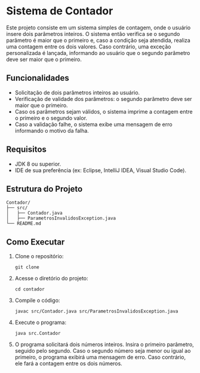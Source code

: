 # Sistema de Contador

Este projeto consiste em um sistema simples de contagem, onde o usuário insere dois parâmetros inteiros. O sistema então verifica se o segundo parâmetro é maior que o primeiro e, caso a condição seja atendida, realiza uma contagem entre os dois valores. Caso contrário, uma exceção personalizada é lançada, informando ao usuário que o segundo parâmetro deve ser maior que o primeiro.

## Funcionalidades

* Solicitação de dois parâmetros inteiros ao usuário.
* Verificação de validade dos parâmetros: o segundo parâmetro deve ser maior que o primeiro.
* Caso os parâmetros sejam válidos, o sistema imprime a contagem entre o primeiro e o segundo valor.
* Caso a validação falhe, o sistema exibe uma mensagem de erro informando o motivo da falha.

## Requisitos

* JDK 8 ou superior.
* IDE de sua preferência (ex: Eclipse, IntelliJ IDEA, Visual Studio Code).

## Estrutura do Projeto

```
Contador/
├── src/
│   ├── Contador.java
│   ├── ParametrosInvalidosException.java
└── README.md
```

## Como Executar

1. Clone o repositório:

   ```
   git clone 

2. Acesse o diretório do projeto:

   ```
   cd contador
   ```

3. Compile o código:

   ```
   javac src/Contador.java src/ParametrosInvalidosException.java
   ```

4. Execute o programa:

   ```
   java src.Contador
   ```

5. O programa solicitará dois números inteiros. Insira o primeiro parâmetro, seguido pelo segundo. Caso o segundo número seja menor ou igual ao primeiro, o programa exibirá uma mensagem de erro. Caso contrário, ele fará a contagem entre os dois números.

